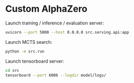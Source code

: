 # Custom AlphaZero

Launch training / inference / evaluation server:
```bash
uvicorn --port 5000 --host 0.0.0.0 src.serving.api:app
```

Launch MCTS search:
```bash
python -m src.run
```

Launch tensorboard server:
```bash
cd src
tensorboard --port 6006 --logdir model/logs/
```

